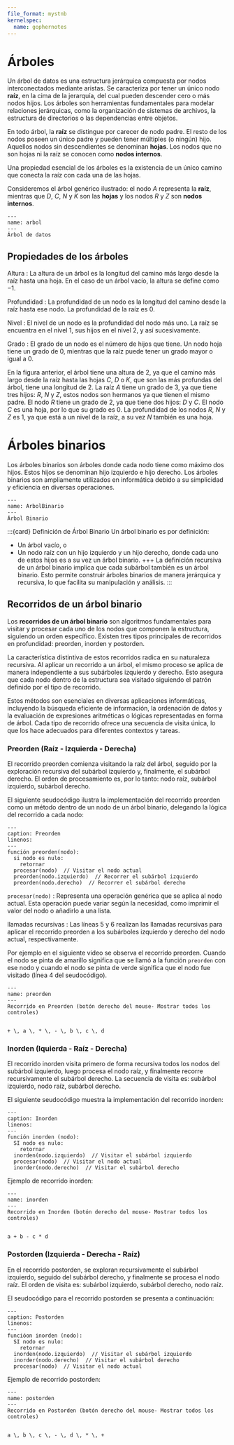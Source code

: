 ```yaml
---
file_format: mystnb
kernelspec:
  name: gophernotes
---
```


# Árboles

Un árbol de datos es una estructura jerárquica compuesta por nodos interconectados mediante aristas. Se caracteriza por tener un único nodo **raíz**, en la cima de la jerarquía, del cual pueden descender cero o más nodos hijos. Los árboles son herramientas fundamentales para modelar relaciones jerárquicas, como la organización de sistemas de archivos, la estructura de directorios o las dependencias entre objetos.

En todo árbol, la **raíz** se distingue por carecer de nodo padre. El resto de los nodos poseen un único padre y pueden tener múltiples (o ningún) hijo. Aquellos nodos sin descendientes se denominan **hojas**. Los nodos que no son hojas ni la raíz se conocen como **nodos internos**. 


Una propiedad esencial de los árboles es la existencia de un único camino que conecta la raíz con cada una de las hojas.

Consideremos el árbol genérico ilustrado: el nodo $A$ representa la **raíz**, mientras que $D$, $C$, $N$ y $K$ son las **hojas** y los nodos $R$ y $Z$ son **nodos internos**.

```{figure} ../assets/images/Arbol.svg
---
name: arbol
---
Árbol de datos
```

## Propiedades de los árboles

Altura
: La altura de un árbol es la longitud del camino más largo desde la raíz hasta una hoja. En el caso de un árbol vacío, la altura se define como $-1$.

Profundidad
: La profundidad de un nodo es la longitud del camino desde la raíz hasta ese nodo. La profundidad de la raíz es $0$.

Nivel
: El nivel de un nodo es la profundidad del nodo más uno. La raíz se encuentra en el nivel $1$, sus hijos en el nivel $2$, y así sucesivamente.

Grado
: El grado de un nodo es el número de hijos que tiene. Un nodo hoja tiene un grado de $0$, mientras que la raíz puede tener un grado mayor o igual a $0$.

En la figura anterior, el árbol tiene una altura de 2, ya que el camino más largo desde la raíz hasta las hojas $C$, $D$ o $K$, que son las más profundas del árbol, tiene una longitud de 2. La raíz $A$ tiene un grado de 3, ya que tiene tres hijos: $R$, $N$ y $Z$, estos nodos son hermanos ya que tienen el mismo padre. El nodo $R$ tiene un grado de 2, ya que tiene dos hijos: $D$ y $C$. El nodo $C$ es una hoja, por lo que su grado es 0. La profundidad de los nodos $R$, $N$ y $Z$ es 1, ya que está a un nivel de la raíz, a su vez $N$ también es una hoja.

# Árboles binarios

Los árboles binarios son árboles donde cada nodo tiene como máximo dos hijos. Estos hijos se denominan hijo izquierdo e hijo derecho. Los árboles binarios son ampliamente utilizados en informática debido a su simplicidad y eficiencia en diversas operaciones.

```{figure} ../assets/images/ArbolBinario.svg
---
name: ArbolBinario
---
Árbol Binario
```
:::{card} Definición de Árbol Binario
Un árbol binario es por definición:

- Un árbol vacío, o
- Un nodo raíz con un hijo izquierdo y un hijo derecho, donde cada uno de estos hijos es a su vez un árbol binario.
+++
La definición recursiva de un árbol binario implica que cada subárbol también es un árbol binario. Esto permite construir árboles binarios de manera jerárquica y recursiva, lo que facilita su manipulación y análisis.
:::

## Recorridos de un árbol binario

Los **recorridos de un árbol binario** son algoritmos fundamentales para visitar y procesar cada uno de los nodos que componen la estructura, siguiendo un orden específico. Existen tres tipos principales de recorridos en profundidad: preorden, inorden y postorden.

La característica distintiva de estos recorridos radica en su naturaleza recursiva. Al aplicar un recorrido a un árbol, el mismo proceso se aplica de manera independiente a sus subárboles izquierdo y derecho. Esto asegura que cada nodo dentro de la estructura sea visitado siguiendo el patrón definido por el tipo de recorrido.

Estos métodos son esenciales en diversas aplicaciones informáticas, incluyendo la búsqueda eficiente de información, la ordenación de datos y la evaluación de expresiones aritméticas o lógicas representadas en forma de árbol. Cada tipo de recorrido ofrece una secuencia de visita única, lo que los hace adecuados para diferentes contextos y tareas.

### Preorden (Raíz - Izquierda - Derecha)

El recorrido preorden comienza visitando la raíz del árbol, seguido por la exploración recursiva del subárbol izquierdo y, finalmente, el subárbol derecho. El orden de procesamiento es, por lo tanto: nodo raíz, subárbol izquierdo, subárbol derecho.

El siguiente seudocódigo ilustra la implementación del recorrido preorden como un método dentro de un nodo de un árbol binario, delegando la lógica del recorrido a cada nodo:

```{code-block} 
---
caption: Preorden
linenos:
---
función preorden(nodo):
  si nodo es nulo:
    retornar
  procesar(nodo)  // Visitar el nodo actual
  preorden(nodo.izquierdo)  // Recorrer el subárbol izquierdo
  preorden(nodo.derecho)  // Recorrer el subárbol derecho

```

`procesar(nodo)`
: Representa una operación genérica que se aplica al nodo actual. Esta operación puede variar según la necesidad, como imprimir el valor del nodo o añadirlo a una lista.

llamadas recursivas
: Las líneas 5 y 6 realizan las llamadas recursivas para aplicar el recorrido preorden a los subárboles izquierdo y derecho del nodo actual, respectivamente.

Por ejemplo en el siguiente video se observa el recorrido preorden. Cuando el nodo se pinta de amarillo significa que se llamó a la función `preorden` con ese nodo y cuando el nodo se pinta de verde significa que el nodo fue visitado (línea 4 del seudocódigo).

```{figure} ../assets/videos/preorden.mp4
---
name: preorden
---
Recorrido en Preorden (botón derecho del mouse- Mostrar todos los controles)
```

```{math}

+ \, a \, * \, - \, b \, c \, d

```

### Inorden (Iquierda - Raíz - Derecha)

El recorrido inorden visita primero de forma recursiva todos los nodos del subárbol izquierdo, luego procesa el nodo raíz, y finalmente recorre recursivamente el subárbol derecho. La secuencia de visita es: subárbol izquierdo, nodo raíz, subárbol derecho.

El siguiente seudocódigo muestra la implementación del recorrido inorden:

```{code-block} 
---
caption: Inorden
linenos:
---
función inorden (nodo):
  SI nodo es nulo:
    retornar
  inorden(nodo.izquierdo)  // Visitar el subárbol izquierdo
  procesar(nodo)  // Visitar el nodo actual
  inorder(nodo.derecho)  // Visitar el subárbol derecho

```

Ejemplo de recorrido inorden:

```{figure} ../assets/videos/inorden.mp4
---
name: inorden
---
Recorrido en Inorden (botón derecho del mouse- Mostrar todos los controles)
```

```{math}

a + b - c * d

```

### Postorden (Izquierda - Derecha - Raíz)

En el recorrido postorden, se exploran recursivamente el subárbol izquierdo, seguido del subárbol derecho, y finalmente se procesa el nodo raíz. El orden de visita es: subárbol izquierdo, subárbol derecho, nodo raíz.

El seudocódigo para el recorrido postorden se presenta a continuación:

```{code-block} 
---
caption: Postorden
linenos:
---
funcióon inorden (nodo):
  SI nodo es nulo:
    retornar
  inorden(nodo.izquierdo)  // Visitar el subárbol izquierdo
  inorder(nodo.derecho)  // Visitar el subárbol derecho
  procesar(nodo)  // Visitar el nodo actual

```
Ejemplo de recorrido postorden:

```{figure} ../assets/videos/postorden.mp4
---
name: postorden
---
Recorrido en Postorden (botón derecho del mouse- Mostrar todos los controles)
```

```{math}

a \, b \, c \, - \, d \, * \, +

```